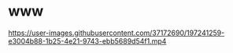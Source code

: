 # www



https://user-images.githubusercontent.com/37172690/197241259-e3004b88-1b25-4e21-9743-ebb5689d54f1.mp4



